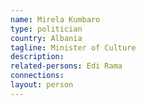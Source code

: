 ```yaml
---
name: Mirela Kumbaro
type: politician
country: Albania
tagline: Minister of Culture
description:
related-persons: Edi Rama
connections:
layout: person
---
```

